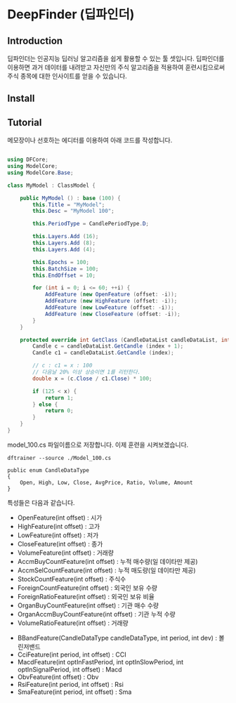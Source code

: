 # DeepFinder (딥파인더)

## Introduction
딥파인더는 인공지능 딥러닝 알고리즘을 쉽게 활용할 수 있는 툴 셋입니다. 딥파인더를 이용하면 과거 데이터를 내려받고 자신만의 주식 알고리즘을 적용하여 훈련시킴으로써 주식 종목에 대한 인사이트를 얻을 수 있습니다.

## Install

## Tutorial

메모장이나 선호하는 에디터를 이용하여 아래 코드를 작성합니다.


```csharp

using DFCore;
using ModelCore;
using ModelCore.Base;

class MyModel : ClassModel {

    public MyModel () : base (100) {
        this.Title = "MyModel";
        this.Desc = "MyModel 100";

        this.PeriodType = CandlePeriodType.D;

        this.Layers.Add (16);
        this.Layers.Add (8);
        this.Layers.Add (4);

        this.Epochs = 100;
        this.BatchSize = 100;
        this.EndOffset = 10;

        for (int i = 0; i <= 60; ++i) {
            AddFeature (new OpenFeature (offset: -i));
            AddFeature (new HighFeature (offset: -i));
            AddFeature (new LowFeature (offset: -i));
            AddFeature (new CloseFeature (offset: -i));
        }
    }

    protected override int GetClass (CandleDataList candleDataList, int index) {
        Candle c = candleDataList.GetCandle (index + 1);
        Candle c1 = candleDataList.GetCandle (index);

        // c : c1 = x : 100
        // 다음날 20% 이상 상승이면 1를 리턴한다.
        double x = (c.Close / c1.Close) * 100;

        if (125 < x) {
            return 1;
        } else {
            return 0;
        }
    }
}
```
model_100.cs 파일이름으로 저장합니다.
이제 훈련을 시켜보겠습니다.
```
dftrainer --source ./Model_100.cs
```


```
public enum CandleDataType
{
    Open, High, Low, Close, AvgPrice, Ratio, Volume, Amount
}
```
특성들은 다음과 같습니다.

* OpenFeature(int offset) : 시가
* HighFeature(int offset) : 고가
* LowFeature(int offset) : 저가
* CloseFeature(int offset) : 종가
* VolumeFeature(int offset) : 거래량
* AccmBuyCountFeature(int offset) : 누적 매수량(일 데이타만 제공)
* AccmSelCountFeature(int offset) : 누적 매도량(일 데이타만 제공)
* StockCountFeature(int offset) : 주식수
* ForeignCountFeature(int offset) : 외국인 보유 수량
* ForeignRatioFeature(int offset) : 외국인 보유 비율
* OrganBuyCountFeature(int offset) : 기관 매수 수량
* OrganAccmBuyCountFeature(int offset) : 기관 누적 수량
* VolumeRatioFeature(int offset) : 거래량 

+ BBandFeature(CandleDataType candleDataType, int period, int dev) : 볼린저밴드
+ CciFeature(int period, int offset) : CCI
+ MacdFeature(int optInFastPeriod, int optInSlowPeriod, int optInSignalPeriod, int offset) : Macd
+ ObvFeature(int offset) : Obv
+ RsiFeature(int period, int offset) : Rsi
+ SmaFeature(int period, int offset) : Sma




